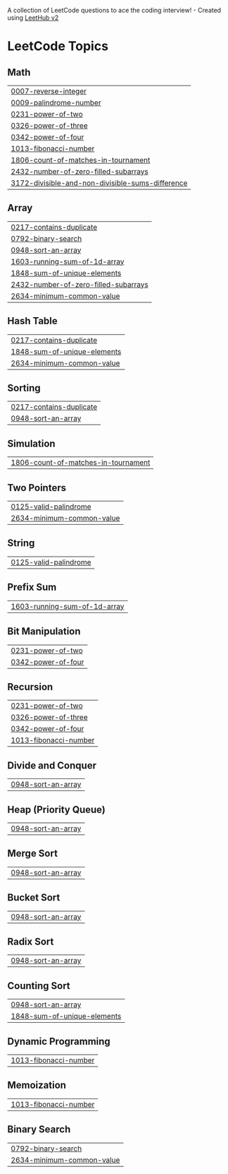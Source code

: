 A collection of LeetCode questions to ace the coding interview! - Created using [LeetHub v2](https://github.com/arunbhardwaj/LeetHub-2.0)
<!---LeetCode Topics Start-->
# LeetCode Topics
## Math
|  |
| ------- |
| [0007-reverse-integer](https://github.com/Athuldevan/Leetcode./tree/master/0007-reverse-integer) |
| [0009-palindrome-number](https://github.com/Athuldevan/Leetcode./tree/master/0009-palindrome-number) |
| [0231-power-of-two](https://github.com/Athuldevan/Leetcode./tree/master/0231-power-of-two) |
| [0326-power-of-three](https://github.com/Athuldevan/Leetcode./tree/master/0326-power-of-three) |
| [0342-power-of-four](https://github.com/Athuldevan/Leetcode./tree/master/0342-power-of-four) |
| [1013-fibonacci-number](https://github.com/Athuldevan/Leetcode./tree/master/1013-fibonacci-number) |
| [1806-count-of-matches-in-tournament](https://github.com/Athuldevan/Leetcode./tree/master/1806-count-of-matches-in-tournament) |
| [2432-number-of-zero-filled-subarrays](https://github.com/Athuldevan/Leetcode./tree/master/2432-number-of-zero-filled-subarrays) |
| [3172-divisible-and-non-divisible-sums-difference](https://github.com/Athuldevan/Leetcode./tree/master/3172-divisible-and-non-divisible-sums-difference) |
## Array
|  |
| ------- |
| [0217-contains-duplicate](https://github.com/Athuldevan/Leetcode./tree/master/0217-contains-duplicate) |
| [0792-binary-search](https://github.com/Athuldevan/Leetcode./tree/master/0792-binary-search) |
| [0948-sort-an-array](https://github.com/Athuldevan/Leetcode./tree/master/0948-sort-an-array) |
| [1603-running-sum-of-1d-array](https://github.com/Athuldevan/Leetcode./tree/master/1603-running-sum-of-1d-array) |
| [1848-sum-of-unique-elements](https://github.com/Athuldevan/Leetcode./tree/master/1848-sum-of-unique-elements) |
| [2432-number-of-zero-filled-subarrays](https://github.com/Athuldevan/Leetcode./tree/master/2432-number-of-zero-filled-subarrays) |
| [2634-minimum-common-value](https://github.com/Athuldevan/Leetcode./tree/master/2634-minimum-common-value) |
## Hash Table
|  |
| ------- |
| [0217-contains-duplicate](https://github.com/Athuldevan/Leetcode./tree/master/0217-contains-duplicate) |
| [1848-sum-of-unique-elements](https://github.com/Athuldevan/Leetcode./tree/master/1848-sum-of-unique-elements) |
| [2634-minimum-common-value](https://github.com/Athuldevan/Leetcode./tree/master/2634-minimum-common-value) |
## Sorting
|  |
| ------- |
| [0217-contains-duplicate](https://github.com/Athuldevan/Leetcode./tree/master/0217-contains-duplicate) |
| [0948-sort-an-array](https://github.com/Athuldevan/Leetcode./tree/master/0948-sort-an-array) |
## Simulation
|  |
| ------- |
| [1806-count-of-matches-in-tournament](https://github.com/Athuldevan/Leetcode./tree/master/1806-count-of-matches-in-tournament) |
## Two Pointers
|  |
| ------- |
| [0125-valid-palindrome](https://github.com/Athuldevan/Leetcode./tree/master/0125-valid-palindrome) |
| [2634-minimum-common-value](https://github.com/Athuldevan/Leetcode./tree/master/2634-minimum-common-value) |
## String
|  |
| ------- |
| [0125-valid-palindrome](https://github.com/Athuldevan/Leetcode./tree/master/0125-valid-palindrome) |
## Prefix Sum
|  |
| ------- |
| [1603-running-sum-of-1d-array](https://github.com/Athuldevan/Leetcode./tree/master/1603-running-sum-of-1d-array) |
## Bit Manipulation
|  |
| ------- |
| [0231-power-of-two](https://github.com/Athuldevan/Leetcode./tree/master/0231-power-of-two) |
| [0342-power-of-four](https://github.com/Athuldevan/Leetcode./tree/master/0342-power-of-four) |
## Recursion
|  |
| ------- |
| [0231-power-of-two](https://github.com/Athuldevan/Leetcode./tree/master/0231-power-of-two) |
| [0326-power-of-three](https://github.com/Athuldevan/Leetcode./tree/master/0326-power-of-three) |
| [0342-power-of-four](https://github.com/Athuldevan/Leetcode./tree/master/0342-power-of-four) |
| [1013-fibonacci-number](https://github.com/Athuldevan/Leetcode./tree/master/1013-fibonacci-number) |
## Divide and Conquer
|  |
| ------- |
| [0948-sort-an-array](https://github.com/Athuldevan/Leetcode./tree/master/0948-sort-an-array) |
## Heap (Priority Queue)
|  |
| ------- |
| [0948-sort-an-array](https://github.com/Athuldevan/Leetcode./tree/master/0948-sort-an-array) |
## Merge Sort
|  |
| ------- |
| [0948-sort-an-array](https://github.com/Athuldevan/Leetcode./tree/master/0948-sort-an-array) |
## Bucket Sort
|  |
| ------- |
| [0948-sort-an-array](https://github.com/Athuldevan/Leetcode./tree/master/0948-sort-an-array) |
## Radix Sort
|  |
| ------- |
| [0948-sort-an-array](https://github.com/Athuldevan/Leetcode./tree/master/0948-sort-an-array) |
## Counting Sort
|  |
| ------- |
| [0948-sort-an-array](https://github.com/Athuldevan/Leetcode./tree/master/0948-sort-an-array) |
| [1848-sum-of-unique-elements](https://github.com/Athuldevan/Leetcode./tree/master/1848-sum-of-unique-elements) |
## Dynamic Programming
|  |
| ------- |
| [1013-fibonacci-number](https://github.com/Athuldevan/Leetcode./tree/master/1013-fibonacci-number) |
## Memoization
|  |
| ------- |
| [1013-fibonacci-number](https://github.com/Athuldevan/Leetcode./tree/master/1013-fibonacci-number) |
## Binary Search
|  |
| ------- |
| [0792-binary-search](https://github.com/Athuldevan/Leetcode./tree/master/0792-binary-search) |
| [2634-minimum-common-value](https://github.com/Athuldevan/Leetcode./tree/master/2634-minimum-common-value) |
<!---LeetCode Topics End-->